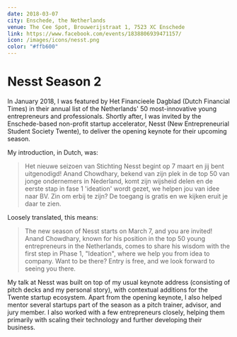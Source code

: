 ```yaml
---
date: 2018-03-07
city: Enschede, the Netherlands
venue: The Cee Spot, Brouwerijstraat 1, 7523 XC Enschede
link: https://www.facebook.com/events/1838806939471157/
icon: /images/icons/nesst.png
color: "#ffb600"
---
```


# Nesst Season 2

In January 2018, I was featured by Het Financieele Dagblad (Dutch Financial Times) in their annual list of the Netherlands' 50 most-innovative young entrepreneurs and professionals. Shortly after, I was invited by the Enschede-based non-profit startup accelerator, Nesst (New Entrepreneurial Student Society Twente), to deliver the opening keynote for their upcoming season.

My introduction, in Dutch, was:

> Het nieuwe seizoen van Stichting Nesst begint op 7 maart en jij bent uitgenodigd! Anand Chowdhary, bekend van zijn plek in de top 50 van jonge ondernemers in Nederland, komt zijn wijsheid delen en de eerste stap in fase 1 'ideation' wordt gezet, we helpen jou van idee naar BV. Zin om erbij te zijn? De toegang is gratis en we kijken eruit je daar te zien.

Loosely translated, this means:

> The new season of Nesst starts on March 7, and you are invited! Anand Chowdhary, known for his position in the top 50 young entrepreneurs in the Netherlands, comes to share his wisdom with the first step in Phase 1, "Ideation", where we help you from idea to company. Want to be there? Entry is free, and we look forward to seeing you there.

My talk at Nesst was built on top of my usual keynote address (consisting of pitch decks and my personal story), with contextual additions for the Twente startup ecosystem. Apart from the opening keynote, I also helped mentor several startups part of the season as a pitch trainer, advisor, and jury member. I also worked with a few entrepreneurs closely, helping them primarily with scaling their technology and further developing their business.
